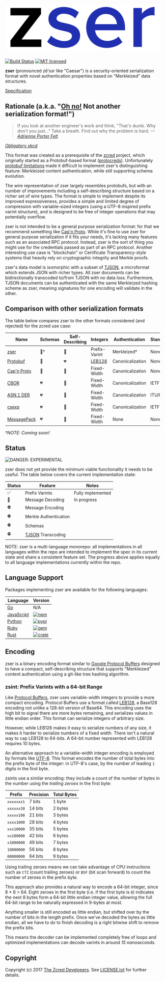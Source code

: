 # ![zser][zser-logo-image]

[![Build Status][build-image]][build-link]
[![MIT licensed][license-image]][license-link]

[zser-logo-image]: https://raw.githubusercontent.com/zcred/logos/master/zser-logo-md.png
[build-image]: https://secure.travis-ci.org/zcred/zser.svg?branch=master
[build-link]: http://travis-ci.org/zcred/zser
[license-image]: https://img.shields.io/badge/license-MIT-blue.svg
[license-link]: https://github.com/zcred/zser/blob/master/LICENSE.txt

**zser** (pronounced zē′sɜr like "Caesar") is a security-oriented serialization
format with novel authentication properties based on "Merkleized" data
structures.

[Specification](https://github.com/zcred/zser/blob/master/spec/draft-zser-spec.md)

## Rationale (a.k.a. "[Oh no!] Not another serialization format!")

[Oh no!]: https://scottlocklin.wordpress.com/2017/04/02/please-stop-writing-new-serialization-protocols/

> If you look at another engineer's work and think, "That's dumb. Why don't you just..."
> Take a breath. Find out why the problem is hard. _—[Adrienne Porter Felt]_

[Adrienne Porter Felt]: https://twitter.com/__apf__/status/867751153026482177

*[Obligatory xkcd](https://xkcd.com/927/)*

This format was created as a prerequisite of the [zcred] project, which
originally started as a Protobuf-based format ([protocreds]). Unfortunately
[protobuf limitations] made it difficult to implement zser's distinguishing
feature: Merkleized content authentication, while still supporting schema
evolution.

The wire representation of zser largely resembles protobufs, but with an
number of improvements including a self-describing structure based on a
richer set of wire types. The format is simple to implement despite its
improved expressiveness, provides a simple and limited degree of compression
with variable-sized integers (using a UTF-8 inspired prefix varint structure),
and is designed to be free of integer operations that may potentially overflow.

zser is not intended to be a general purpose serialization format: for that
we recommend something like [Cap'n Proto]. While it's fine to use zser for
general purpose serialization if it fits your needs, it's lacking many
features such as an associated RPC protocol. Instead, zser is the sort of
thing you might use for the credentials passed as part of an RPC protocol.
Another interesting use case is "blockchain" or Certificate Transparency-style
systems that heavily rely on cryptographic integrity and Merkle proofs.

zser's data model is isomorphic with a subset of [TJSON], a microformat
which extends JSON with richer types. All zser documents can be bidirectionally
transcoded to/from TJSON with no data loss. Furthermore, TJSON documents
can be authenticated with the same Merkleized hashing scheme as zser,
meaning signatures for one encoding will validate in the other.

[zcred]: https://github.com/zcred/zcred
[protocreds]: https://github.com/protocreds/
[protobuf limitations]: https://github.com/google/protobuf/issues/2629
[Cap'n Proto]: https://capnproto.org/
[TJSON]: https://www.tjson.org/

## Comparison with other serialization formats

The table below compares zser to the other formats considered
(and rejected) for the zcred use case:

| Name          | Schemas         | Self-Describing  | Integers        | Authentication   | Standardization |
|---------------|-----------------|------------------|-----------------|------------------|-----------------|
| [zser]        | :green_heart:†  | :green_heart:    | Prefix-Varint   | Merkleized†      | None            |
| [Protobuf]    | :green_heart:   | :broken_heart:   | [LEB128]        | Canonicalization | None            |
| [Cap'n Proto] | :green_heart:   | :green_heart:    | Fixed-Width     | Canonicalization | None            |
| [CBOR]        | :broken_heart:  | :green_heart:    | Fixed-Width     | Canonicalization | IETF            |
| [ASN.1 DER]   | :broken_heart:  | :yellow_heart:   | Fixed-Width     | Canonicalization | ITU/IETF        |
| [csexp]       | :broken_heart:  | :green_heart:    | Fixed-Width     | Canonicalization | IETF            |
| [MessagePack] | :broken_heart:  | :green_heart:    | Fixed-Width     | None             | None            |

*†NOTE: Coming soon!*

[zser]: https://github.com/zcred/zser
[Protobuf]: https://developers.google.com/protocol-buffers/
[CBOR]: https://tools.ietf.org/html/rfc7049
[ASN.1 DER]: https://www.itu.int/rec/T-REC-X.690-201508-I/en
[MessagePack]: https://msgpack.org/
[csexp]: https://en.wikipedia.org/wiki/Canonical_S-expressions
[LEB128]: https://en.wikipedia.org/wiki/LEB128

## Status

![DANGER: EXPERIMENTAL](https://raw.github.com/cryptosphere/cryptosphere/master/images/experimental.png)

zser does not yet provide the minimum viable functionality it needs to be
useful. The table below covers the current implementation state:

| Status             | Feature               | Notes             |
|--------------------|-----------------------|-------------------|
| :white_check_mark: | Prefix Varints        | Fully implemented |
| :construction:     | Message Decoding      | In progress       |
| :no_entry:         | Message Encoding      |                   |
| :no_entry:         | Merkle Authentication |                   |
| :no_entry:         | Schemas               |                   |
| :no_entry:         | [TJSON] Transcoding   |                   |

NOTE: zser is a multi-language monorepo: all implementations in all languages
within the repo are intended to implement the spec in its current state and
share a consistent feature set. The progress above applies equally to all
language implementations currently within the repo.

## Language Support

Packages implementing zser are available for the following languages:

| Language               | Version                              |
|------------------------|--------------------------------------|
| [Go][go-link]          | N/A                                  |
| [JavaScript][npm-link] | [![npm][npm-shield]][npm-link]       |
| [Python][pypi-link]    | [![pypi][pypi-shield]][pypi-link]    |
| [Ruby][gem-link]       | [![gem][gem-shield]][gem-link]       |
| [Rust][crate-link]     | [![crate][crate-shield]][crate-link] |


[go-link]: https://github.com/zcred/zser/tree/master/go
[npm-shield]: https://img.shields.io/npm/v/zser.svg
[npm-link]: https://www.npmjs.com/package/zser
[pypi-shield]: https://img.shields.io/pypi/v/zser.svg
[pypi-link]: https://pypi.python.org/pypi/zser/
[gem-shield]: https://badge.fury.io/rb/zser.svg
[gem-link]: https://rubygems.org/gems/zser
[crate-shield]: https://img.shields.io/crates/v/zser.svg
[crate-link]: https://crates.io/crates/zser

## Encoding

zser is a binary encoding format similar to [Google Protocol Buffers][Protobuf]
designed to have a compact, self-describing structure that supports
"Merkleized" content authentication using a git-like tree hashing algorithm.

### zsint: Prefix Varints with a 64-bit Range

Like [Protocol Buffers][Protobuf], zser uses variable-width integers to
provide a more compact encoding. Protocol Buffers use a format called
[LEB128], a Base128 encoding not unlike a 128-bit version of Base64.
This encoding uses the high bit to signal there are more bytes remaining,
and serializes values in little endian order. This format can serialize
integers of arbitrary size.

However, while LEB128 makes it easy to serialize numbers of any size,
it makes it harder to serialize numbers of a fixed width. There isn't
a natural way to cap LEB128 to 64-bits. A 64-bit number represented with
LEB128 requires 10 bytes.

An alternative approach to a variable-width integer encoding is employed
by formats like [UTF-8]. This format encodes the number of total bytes
into the prefix byte of the integer: in UTF-8's case, by the number of
leading `1` digits in the first byte.

zsints use a similar encoding: they include a count of the number of
bytes in the number using the *trailing zeroes* in the first byte:

| Prefix     | Precision | Total Bytes |
|------------|-----------|-------------|
| `xxxxxxx1` | 7 bits    | 1 byte      |
| `xxxxxx10` | 14 bits   | 2 bytes     |
| `xxxxx100` | 21 bits   | 3 bytes     |
| `xxxx1000` | 28 bits   | 4 bytes     |
| `xxx10000` | 35 bits   | 5 bytes     |
| `xx100000` | 42 bits   | 6 bytes     |
| `x1000000` | 49 bits   | 7 bytes     |
| `10000000` | 56 bits   | 8 bytes     |
| `00000000` | 64 bits   | 9 bytes     |

Using trailing zeroes means we can take advantage of CPU instructions such as
`CTZ` (count trailing zeroes) or `BSF` (bit scan forward) to count the number
of zeroes in the prefix byte.

This approach also provides a natural way to encode a 64-bit integer, since
8 * 8 = 64. Eight zeroes in the first byte (i.e. if the first byte is `0`)
indicates the next 8 bytes form a 64-bit little endian integer value,
allowing the full 64-bit range to be naturally expressed in 9-bytes at most.

Anything smaller is still encoded as little endian, but shifted over by the
number of bits in the length prefix. Once we've decoded the bytes as little
endian, all we have to do to finish decoding is a right bitwise shift to
remove the prefix bits.

This means the decoder can be implemented completely free of loops and
optimized implementations can decode varints in around *15 nanoseconds*.

[UTF-8]: https://en.wikipedia.org/wiki/UTF-8#Description

## Copyright

Copyright (c) 2017 [The Zcred Developers][AUTHORS].
See [LICENSE.txt] for further details.

[AUTHORS]: https://github.com/zcred/zcred/blob/master/AUTHORS.md
[LICENSE.txt]: https://github.com/zcred/zser/blob/master/LICENSE.txt
